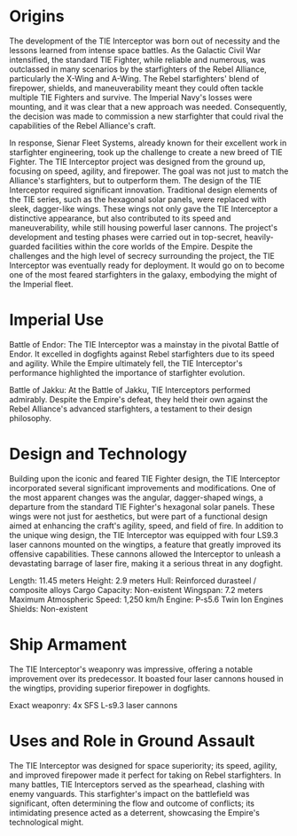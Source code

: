 # Origins
The development of the TIE Interceptor was born out of necessity and the lessons learned from intense space battles.
As the Galactic Civil War intensified, the standard TIE Fighter, while reliable and numerous, was outclassed in many scenarios by the starfighters of the Rebel Alliance, particularly the X-Wing and A-Wing.
The Rebel starfighters' blend of firepower, shields, and maneuverability meant they could often tackle multiple TIE Fighters and survive.
The Imperial Navy's losses were mounting, and it was clear that a new approach was needed.
Consequently, the decision was made to commission a new starfighter that could rival the capabilities of the Rebel Alliance's craft.

In response, Sienar Fleet Systems, already known for their excellent work in starfighter engineering, took up the challenge to create a new breed of TIE Fighter.
The TIE Interceptor project was designed from the ground up, focusing on speed, agility, and firepower.
The goal was not just to match the Alliance's starfighters, but to outperform them.
The design of the TIE Interceptor required significant innovation.
Traditional design elements of the TIE series, such as the hexagonal solar panels, were replaced with sleek, dagger-like wings.
These wings not only gave the TIE Interceptor a distinctive appearance, but also contributed to its speed and maneuverability, while still housing powerful laser cannons.
The project's development and testing phases were carried out in top-secret, heavily-guarded facilities within the core worlds of the Empire.
Despite the challenges and the high level of secrecy surrounding the project, the TIE Interceptor was eventually ready for deployment.
It would go on to become one of the most feared starfighters in the galaxy, embodying the might of the Imperial fleet.

# Imperial Use
Battle of Endor:
The TIE Interceptor was a mainstay in the pivotal Battle of Endor.
It excelled in dogfights against Rebel starfighters due to its speed and agility.
While the Empire ultimately fell, the TIE Interceptor's performance highlighted the importance of starfighter evolution.

Battle of Jakku:
At the Battle of Jakku, TIE Interceptors performed admirably.
Despite the Empire's defeat, they held their own against the Rebel Alliance's advanced starfighters, a testament to their design philosophy.



# Design and Technology
Building upon the iconic and feared TIE Fighter design, the TIE Interceptor incorporated several significant improvements and modifications.
One of the most apparent changes was the angular, dagger-shaped wings, a departure from the standard TIE Fighter's hexagonal solar panels.
These wings were not just for aesthetics, but were part of a functional design aimed at enhancing the craft's agility, speed, and field of fire.
In addition to the unique wing design, the TIE Interceptor was equipped with four LS9.3 laser cannons mounted on the wingtips, a feature that greatly improved its offensive capabilities.
These cannons allowed the Interceptor to unleash a devastating barrage of laser fire, making it a serious threat in any dogfight.

Length: 11.45 meters
Height: 2.9 meters
Hull: Reinforced durasteel / composite alloys
Cargo Capacity: Non-existent
Wingspan: 7.2 meters
Maximum Atmospheric Speed: 1,250 km/h
Engine: P-s5.6 Twin Ion Engines
Shields: Non-existent



# Ship Armament
The TIE Interceptor's weaponry was impressive, offering a notable improvement over its predecessor.
It boasted four laser cannons housed in the wingtips, providing superior firepower in dogfights.

Exact weaponry:
4x SFS L-s9.3 laser cannons



# Uses and Role in Ground Assault
The TIE Interceptor was designed for space superiority; its speed, agility, and improved firepower made it perfect for taking on Rebel starfighters.
In many battles, TIE Interceptors served as the spearhead, clashing with enemy vanguards.
This starfighter's impact on the battlefield was significant, often determining the flow and outcome of conflicts; its intimidating presence acted as a deterrent, showcasing the Empire's technological might.